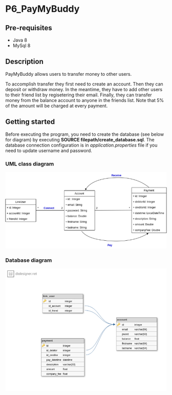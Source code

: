 # P6_PayMyBuddy

## Pre-requisites

* Java 8
* MySql 8

## Description

PayMyBuddy allows users to transfer money to other users. 

To accomplish transfer they first need to create an account. Then they can deposit or withdraw money.
In the meantime, they have to add other users to their friend list by regisetering their email.
Finally, they can transfer money from the balance account to anyone in the friends list.
Note that 5% of the amount will be charged at every payment.
     
## Getting started

Before executing the program, you need to create the database (see below for diagram) 
by executing **SOURCE filepath/create_database.sql**. The database connection configuration 
is in *application.properties* file if you need to update username and password.

### UML class diagram 
![Class diagram](./paymybuddyClass_diagram.png)

### Database diagram
![DB diagram](./paymybuddyBD_diagram.png)
